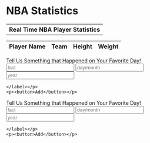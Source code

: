 <h1>NBA Statistics</h1>

<html>
<body>

<table style="width:100%" id="table">
  <tr>
    <th>Real Time NBA Player Statistics</th>
  </tr>
</table>




<script>

var requestOptions = {
  method: 'GET',
  redirect: 'follow'
};


fetch("", requestOptions)
  .then(response => response.json())
  .then(r => {
  r.forEach(ev => {
    const row = document.createElement("tr")
    const data = document.createElement("td")
    data.innerHTML = `${ev.name}, ${ev.team}, ${ev.height}, ${ev.weight}, ${ev.gamesplayed}, ${ev.avgminutes}, ${ev.ppg}, ${ev.fgpercent}, ${ev.threepercent}, ${ev.ftpercent}, ${ev.orebounds}, ${ev.drebounds}, ${ev.assists}, ${ev.steals}, ${ev.blocks}`
    row.appendChild(data)
    document.getElementById("table").appendChild(row)
  })
  })
  .catch(error => console.log('error', error))




function reset() {
  window.location.reload();
}




</script>


<table>
  <thead>
  <tr>
    <th>Player Name</th>
    <th>Team</th>
    <th>Height</th>
    <th>Weight</th>
  </tr>
  </thead>
  <tbody id="result">
    <!-- javascript generated data -->
  </tbody>
</table>


<script>

function read_users() {
    // prepare fetch options
    const read_options = {
      method: 'GET', // *GET, POST, PUT, DELETE, etc.
      mode: 'cors', // no-cors, *cors, same-origin
      cache: 'default', // *default, no-cache, reload, force-cache, only-if-cached
      credentials: 'omit', // include, *same-origin, omit
      headers: {
        'Content-Type': 'application/json'
      },
    };     // fetch the data from API
    fetch(read_fetch, read_options)
      // response is a RESTful "promise" on any successful fetch
      .then(response => {
        // check for response errors
        if (response.status !== 200) {
            const errorMsg = 'Database read error: ' + response.status;
            console.log(errorMsg);
            const tr = document.createElement("tr");
            const td = document.createElement("td");
            td.innerHTML = errorMsg;
            tr.appendChild(td);
            return;
        }
        // valid response will have json data
        response.json().then(data => {
            console.log(data);
            for (let row in data) {
              console.log(data[row]);
              add_row(data[row]);
            }
        })
    })
      // catch fetch errors (ie ACCESS to server blocked)
    .catch(err => {
      console.error(err);
      const tr = document.createElement("tr");
      const td = document.createElement("td");
      td.innerHTML = err;
      tr.appendChild(td);
      resultContainer.appendChild(tr);
    });
  }

const resultContainer = document.getElementById("result");
  // prepare URL's to allow easy switch from deployment and localhost
const url = "https://fnvs.duckdns.org/api/fact"
const create_fetch = url + '/create';
const read_fetch = url + '/';
read_users();

</script>


<form action="javascript:create_user()">
 <p><label>
        Tell Us Something that Happened on Your Favorite Day!
        <input type="text" name="fact" id="fact" placeholder="fact" required>
        <input type="text" name="fact" id="date" placeholder="day/month" required>
        <input type="number" name="fact" id="year" placeholder="year" required>


    </label></p>
    <p><button>Add</button></p>
</form>


<script>
  function create_user() {
    fetch("https://fnvs.duckdns.org/api/fact/create", {
      method: 'POST',
      headers: {
        'Content-Type': 'application/json'
      },
      body: JSON.stringify({fact:document.getElementById("fact").value,date:document.getElementById("date").value,year:document.getElementById("year").valueAsNumber})
    }).then(e => console.log(
     
      "yay"
    ));
  }
</script>

<form action="javascript:create_user()">
 <p><label>
        Tell Us Something that Happened on Your Favorite Day!
        <input type="text" name="fact" id="fact" placeholder="fact" required>
        <input type="text" name="fact" id="date" placeholder="day/month" required>
        <input type="number" name="fact" id="year" placeholder="year" required>


    </label></p>
    <p><button>Add</button></p>
</form>

</body>


</html>